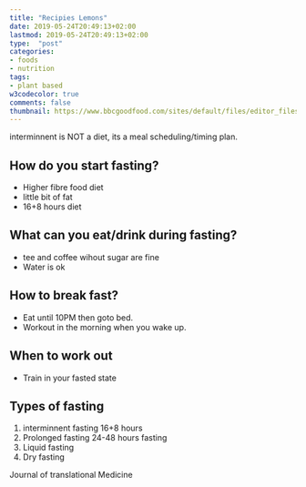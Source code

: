 ```yaml
---
title: "Recipies Lemons"
date: 2019-05-24T20:49:13+02:00
lastmod: 2019-05-24T20:49:13+02:00
type:  "post"
categories:
- foods
- nutrition
tags:
- plant based
w3codecolor: true
comments: false
thumbnail: https://www.bbcgoodfood.com/sites/default/files/editor_files/2017/11/plant-based-diet-guide-main-image-700-350.jpg
---
```


interminnent is NOT a diet, its a meal scheduling/timing plan.

## How do you start fasting?

* Higher fibre food diet
* little bit of fat
* 16+8 hours diet

## What can you eat/drink during fasting?

* tee and coffee wihout sugar are fine
* Water is ok

## How to break fast?

* Eat until 10PM then goto bed.
* Workout in the morning when you wake up.

## When to work out

* Train in your fasted state

## Types of fasting

1. interminnent fasting 16+8 hours
2. Prolonged fasting 24-48 hours fasting
3. Liquid fasting
4. Dry fasting

Journal of translational Medicine

